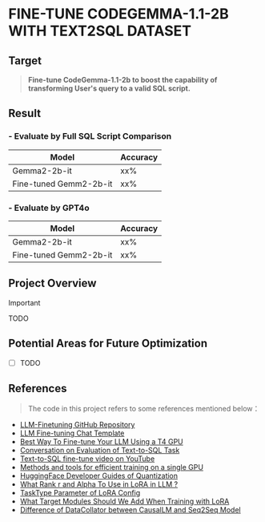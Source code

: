 # FINE-TUNE CODEGEMMA-1.1-2B WITH TEXT2SQL DATASET

## Target
> **Fine-tune CodeGemma-1.1-2b to boost the capability of transforming User's query to a valid SQL script.**

## Result
### - Evaluate by Full SQL Script Comparison
| Model                  | Accuracy |
| ---------------------- | -------- |
| Gemma2-2b-it           | xx%      |
| Fine-tuned Gemm2-2b-it | xx%      |

### - Evaluate by GPT4o
| Model                  | Accuracy |
| ---------------------- | -------- |
| Gemma2-2b-it           | xx%      |
| Fine-tuned Gemm2-2b-it | xx%      |

## Project Overview
> [!IMPORTANT]
> TODO

## Potential Areas for Future Optimization
- [ ] TODO

## References
> The code in this project refers to some references mentioned below：
- [LLM-Finetuning GitHub Repository](https://github.com/ashishpatel26/LLM-Finetuning?tab=readme-ov-file)
- [LLM Fine-tuning Chat Template](https://github.com/mst272/LLM-Dojo/tree/main/chat_template#gemma)
- [Best Way To Fine-tune Your LLM Using a T4 GPU](https://jair-neto.medium.com/best-way-to-fine-tune-your-llm-using-a-t4-gpu-part-3-3-71c7d0514aa6)
- [Conversation on Evaluation of Text-to-SQL Task](https://github.com/explodinggradients/ragas/issues/651)
- [Text-to-SQL fine-tune video on YouTube](https://www.youtube.com/watch?v=m64TTl3Pz28)
- [Methods and tools for efficient training on a single GPU](https://huggingface.co/docs/transformers/perf_train_gpu_one#flash-attention-2)
- [HuggingFace Developer Guides of Quantization](https://huggingface.co/docs/peft/developer_guides/quantization)
- [What Rank r and Alpha To Use in LoRA in LLM ?](https://medium.com/@fartypantsham/what-rank-r-and-alpha-to-use-in-lora-in-llm-1b4f025fd133)
- [TaskType Parameter of LoRA Config](https://discuss.huggingface.co/t/task-type-parameter-of-loraconfig/52879/6)
- [What Target Modules Should We Add When Training with LoRA](https://www.reddit.com/r/LocalLLaMA/comments/15sgg4m/what_modules_should_i_target_when_training_using/)
- [Difference of DataCollator between CausalLM and Seq2Seq Model](https://gitea.exxedu.com/aibot/LLaMA-Factory/src/commit/3a666832c119606a8d5baf4694b96569bee18659/scripts/cal_ppl.py)
